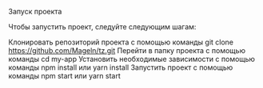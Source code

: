 Запуск проекта

Чтобы запустить проект, следуйте следующим шагам:

Клонировать репозиторий проекта с помощью команды git clone <https://github.com/Mageln/tz.git>
Перейти в папку проекта с помощью команды cd my-app
Установить необходимые зависимости с помощью команды npm install или yarn install
Запустить проект с помощью команды npm start или yarn start
